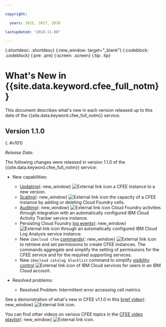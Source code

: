 ```yaml
---

copyright:

  years: 2015, 2017, 2018

lastupdated: "2018-11-08"

---
```


{:shortdesc: .shortdesc}
{:new_window: target="_blank"}
{:codeblock: .codeblock}
{:pre: .pre}
{:screen: .screen}
{:tip: .tip}

# What's New in {{site.data.keyword.cfee_full_notm}}

This document describes what's new in each version released up to this date of the {{site.data.keyword.cfee_full_notm}} service.

## Version 1.1.0
{: #v101}

_Release Date:_

The following changes were released in version 1.1.0 of the {{site.data.keyword.cfee_full_notm}} service:

* New capabilities:
   * [Updating](https://console.bluemix.net/docs/cloud-foundry/updating-scaling.html#update-scale#updating){: new_window} ![External link icon](../icons/launch-glyph.svg "External link icon") a CFEE instance to a new version.
   * [Scaling](https://console.bluemix.net/docs/cloud-foundry/updating-scaling.html#update-scale#scale){: new_window} ![External link icon](../icons/launch-glyph.svg "External link icon") the capacity of a CFEE instance by adding or deleting Cloud Foundry cells.
   * [Auditing](https://console.bluemix.net/docs/cloud-foundry/auditing-logging.html#auditing-logging#auditing){: new_window} ![External link icon](../icons/launch-glyph.svg "External link icon") Cloud Foundry activities through integration with an automatically configured IBM Cloud Activity Tracker service instance.
   * Persisting Cloud Foundry [log events](https://console.bluemix.net/docs/cloud-foundry/auditing-logging.html#auditing-logging#logging){: new_window} ![External link icon](../icons/launch-glyph.svg "External link icon") through an automatically configured IBM Cloud Log Analysis service instance.
   * New `ibmcloud cfee` [commands](https://console.bluemix.net/docs/cloud-foundry/permissions.html#permissions#permcli-creating){: new_window} ![External link icon](../icons/launch-glyph.svg "External link icon") to retrieve and set permissions to create CFEE instances. The commands aggregate and simplify the setting of permissions for the CFEE service and for the required supporting services.
   * New `ibmcloud catalog blacklist` command to simplify [visibility control](https://console.bluemix.net/docs/cloud-foundry/add-serv-inst.html#workingwith-services#service_visibility) ![External link icon](../icons/launch-glyph.svg "External link icon") of IBM Cloud services for users in an IBM Cloud account.

* Resolved problems:
   *  Resolved Problem: Intermittent error accessing cell metrics
   
See a demonstration of what's new in CFEE v1.1.0 in this [brief video](https://ibm.biz/CFEE-v110){: new_window} ![External link icon](../icons/launch-glyph.svg "External link icon").

You can find other videos on various CFEE topics in the [CFEE video playlist](https://ibm.biz/CFEE-Playlist){: new_window} ![External link icon](../icons/launch-glyph.svg "External link icon").
